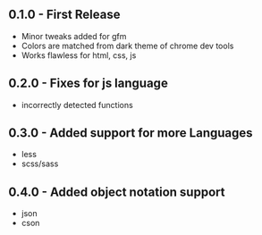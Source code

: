 ## 0.1.0 - First Release
* Minor tweaks added for gfm
* Colors are matched from dark theme of chrome dev tools
* Works flawless for html, css, js

## 0.2.0 - Fixes for js language
* incorrectly detected functions

## 0.3.0 - Added support for more Languages
* less
* scss/sass

## 0.4.0 - Added object notation support
* json
* cson
